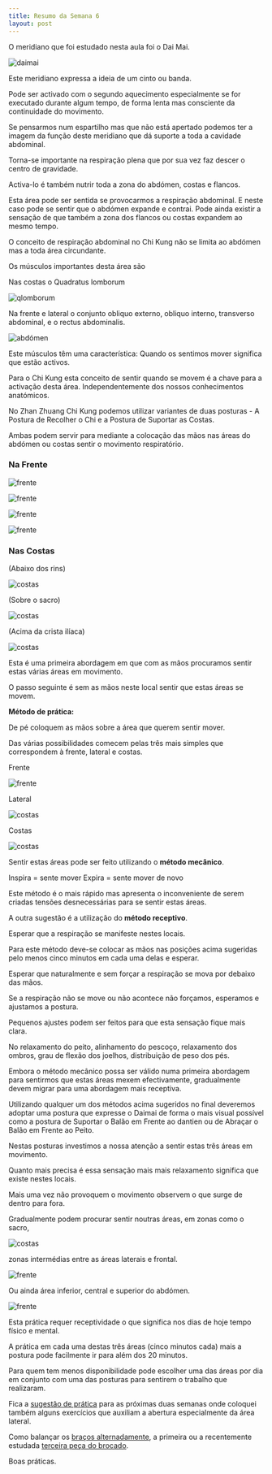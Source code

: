 ```yaml
---
title: Resumo da Semana 6
layout: post
---
```

O meridiano que foi estudado nesta aula foi o Dai Mai.

![daimai](https://s3-eu-west-1.amazonaws.com/ckdojo-habits/HaMar2014/avancadas/daimai.jpg)

Este meridiano expressa a ideia de um cinto ou banda.

Pode ser activado com o segundo aquecimento especialmente se for executado durante algum tempo, de forma lenta mas consciente da continuidade do movimento. 

Se pensarmos num espartilho mas que não está apertado podemos ter a imagem da função deste meridiano que dá suporte a toda a cavidade abdominal.

Torna-se importante na respiração plena que por sua vez faz descer o centro de gravidade.

Activa-lo é também nutrir toda a zona do abdómen, costas e flancos.

Esta área pode ser sentida se provocarmos a respiração abdominal. E neste caso pode se sentir que o abdómen expande e contrai. Pode ainda existir a sensação de que também a zona dos flancos ou costas expandem ao mesmo tempo. 

O conceito de respiração abdominal no Chi Kung não se limita ao abdómen mas a toda área circundante. 

Os músculos importantes desta área são

Nas costas o Quadratus lomborum

![qlomborum](https://upload.wikimedia.org/wikipedia/commons/8/8d/Quadratuslumborum.png)

Na frente e lateral o conjunto obliquo externo, obliquo interno, transverso abdominal, e o rectus abdominalis.

![abdómen](https://upload.wikimedia.org/wikipedia/commons/3/32/Illu_trunk_muscles.jpg)

Este músculos têm uma característica: Quando os sentimos mover significa que estão activos. 

Para o Chi Kung esta conceito de sentir quando se movem é a chave para a activação desta área. Independentemente dos nossos conhecimentos anatómicos.

No Zhan Zhuang Chi Kung podemos utilizar variantes de duas posturas - A Postura de Recolher o Chi e a Postura de Suportar as Costas. 

Ambas podem servir para mediante a colocação das mãos nas áreas do abdómen ou costas sentir o movimento respiratório.

### Na Frente 

![frente](https://s3-eu-west-1.amazonaws.com/ckdojo-habits/HaMar2014/avancadas/frente1.jpg)

![frente](https://s3-eu-west-1.amazonaws.com/ckdojo-habits/HaMar2014/avancadas/frente2.jpg)

![frente](https://s3-eu-west-1.amazonaws.com/ckdojo-habits/HaMar2014/avancadas/frente4.jpg)

![frente](https://s3-eu-west-1.amazonaws.com/ckdojo-habits/HaMar2014/avancadas/frente3.jpg)

### Nas Costas

(Abaixo dos rins)

![costas](https://s3-eu-west-1.amazonaws.com/ckdojo-habits/HaMar2014/avancadas/costas4.jpg)

(Sobre o sacro)

![costas](https://s3-eu-west-1.amazonaws.com/ckdojo-habits/HaMar2014/avancadas/costas1.jpg)

(Acima da crista ilíaca)

![costas](https://s3-eu-west-1.amazonaws.com/ckdojo-habits/HaMar2014/avancadas/costas2.jpg)

Esta é uma primeira abordagem em que com as mãos procuramos sentir estas várias áreas em movimento. 

O passo seguinte é sem as mãos neste local sentir que estas áreas se movem. 

**Método de prática:**

De pé coloquem as mãos sobre a área que querem sentir mover. 

Das várias possibilidades comecem pelas três mais simples que correspondem à frente, lateral e costas.

Frente

![frente](https://s3-eu-west-1.amazonaws.com/ckdojo-habits/HaMar2014/avancadas/frente1.jpg)

Lateral

![costas](https://s3-eu-west-1.amazonaws.com/ckdojo-habits/HaMar2014/avancadas/costas2.jpg)

Costas

![costas](https://s3-eu-west-1.amazonaws.com/ckdojo-habits/HaMar2014/avancadas/costas4.jpg)

Sentir estas áreas pode ser feito utilizando o **método mecânico**.

Inspira = sente mover 
Expira = sente mover de novo

Este método é o mais rápido mas apresenta o inconveniente de serem criadas tensões desnecessárias para se sentir estas áreas. 

A outra sugestão é a utilização do **método receptivo**.

Esperar que a respiração se manifeste nestes locais. 

Para este método deve-se colocar as mãos nas posições acima sugeridas pelo menos cinco minutos em cada uma delas e esperar.

Esperar que naturalmente e sem forçar a respiração se mova por debaixo das mãos.

Se a respiração não se move ou não acontece não forçamos, esperamos e ajustamos a postura. 

Pequenos ajustes podem ser feitos para que esta sensação fique mais clara.

No relaxamento do peito, alinhamento do pescoço, relaxamento dos ombros, grau de flexão dos joelhos, distribuição de peso dos pés. 

Embora o método mecânico possa ser válido numa primeira abordagem para sentirmos que estas áreas mexem efectivamente, gradualmente devem migrar para uma abordagem mais receptiva. 

Utilizando qualquer um dos métodos acima sugeridos no final deveremos adoptar uma postura que expresse o Daimai de forma o mais visual possível como a postura de Suportar o Balão em Frente ao dantien ou de Abraçar o Balão em Frente ao Peito. 

Nestas posturas investimos a nossa atenção a sentir estas três áreas em movimento.

Quanto mais precisa é essa sensação mais mais relaxamento significa que existe nestes locais. 

Mais uma vez não provoquem o movimento observem o que surge de dentro para fora.

Gradualmente podem procurar sentir noutras áreas, em zonas como o sacro, 

![costas](https://s3-eu-west-1.amazonaws.com/ckdojo-habits/HaMar2014/avancadas/costas1.jpg)

zonas intermédias entre as áreas laterais e frontal.

![frente](https://s3-eu-west-1.amazonaws.com/ckdojo-habits/HaMar2014/avancadas/frente2.jpg)

Ou ainda área inferior, central e superior do abdómen. 

![frente](https://s3-eu-west-1.amazonaws.com/ckdojo-habits/HaMar2014/avancadas/frente3.jpg)

Esta prática requer receptividade o que significa nos dias de hoje tempo físico e mental.

A prática em cada uma destas três áreas (cinco minutos cada) mais a postura pode facilmente ir para além dos 20 minutos. 

Para quem tem menos disponibilidade pode escolher uma das áreas por dia em conjunto com uma das posturas para sentirem o trabalho que realizaram. 

Fica a [sugestão de prática](https://s3-eu-west-1.amazonaws.com/ckdojo-habits/HaMar2014/avancadas/asemana6-8.pdf) para as próximas duas semanas onde coloquei também alguns exercícios que auxiliam a abertura especialmente da área lateral.

Como balançar os [braços alternadamente](https://s3-eu-west-1.amazonaws.com/ck-language/balancar-alter.mp4), a primeira ou a recentemente estudada [terceira peça do brocado](https://s3-eu-west-1.amazonaws.com/ck-language/bdj3-2.mp4).  

Boas práticas. 
